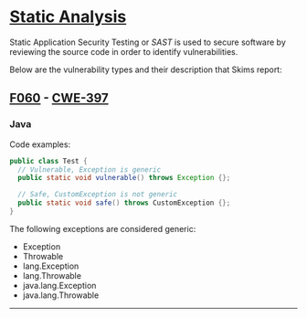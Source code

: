 
# [Static Analysis](https://en.wikipedia.org/wiki/Static_application_security_testing)

Static Application Security Testing  or _SAST_ is used to secure software by reviewing the source code in order to identify vulnerabilities.

Below are the vulnerability types and their description that Skims report:

## [F060][F060] - [CWE-397][CWE-397]

### Java

Code examples:

```java
public class Test {
  // Vulnerable, Exception is generic
  public static void vulnerable() throws Exception {};

  // Safe, CustomException is not generic
  public static void safe() throws CustomException {};
}
```

The following exceptions are considered generic:

- Exception
- Throwable
- lang.Exception
- lang.Throwable
- java.lang.Exception
- java.lang.Throwable

---

[CWE-397]: https://cwe.mitre.org/data/definitions/397.html
[F060]: https://fluidattacks.com/products/rules/findings/060

